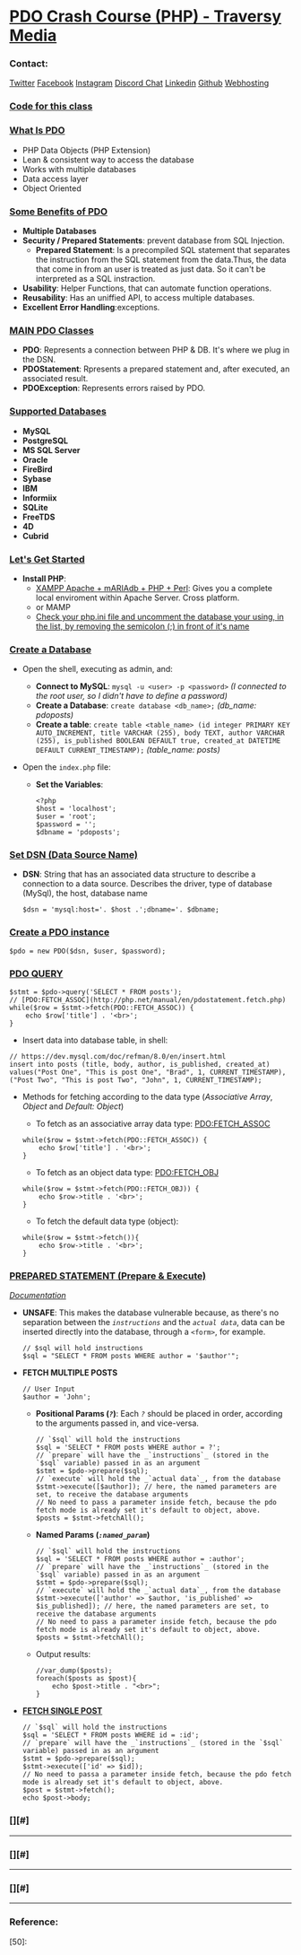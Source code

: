 # [PDO Crash Course (PHP) - Traversy Media][1]

### Contact:

[Twitter][2]
[Facebook][3]
[Instagram][4]
[Discord Chat][5]
[Linkedin][6]
[Github][7]
[Webhosting][8]

### [Code for this class][9]

### [What Is PDO][10]

* PHP Data Objects (PHP Extension)
* Lean & consistent way to access the database
* Works with multiple databases
* Data access layer
* Object Oriented

### [Some Benefits of PDO][11]

* **Multiple Databases**
* **Security / Prepared Statements**: prevent database from SQL Injection.
	* **Prepared Statement**: Is a precompiled SQL statement that separates the instruction from the SQL statement from the data.Thus, the data that come in from an user is treated as just data. So it can't be interpreted as a SQL instraction.
* **Usability**: Helper Functions, that can automate function operations.
* **Reusability**: Has an uniffied API, to access multiple databases.
* **Excellent Error Handling**:exceptions.

### [MAIN PDO Classes][12]

* **PDO**: Represents a connection between PHP & DB. It's where we plug in the DSN.
* **PDOStatement**: Rpresents a prepared statement and, after executed, an associated result.
* **PDOException**: Represents errors raised by PDO.

### [Supported Databases][13]

* **MySQL**
* **PostgreSQL**
* **MS SQL Server**
* **Oracle**
* **FireBird**
* **Sybase**
* **IBM**
* **Informiix**
* **SQLite**
* **FreeTDS**
* **4D**
* **Cubrid**

### [Let's Get Started][14]

* **Install PHP**:
	* [XAMPP Apache + mARIAdb + PHP + Perl][15]: Gives you a complete local enviroment within Apache Server. Cross platform.
	* or MAMP
	* [Check your php.ini file and uncomment the database your using, in the list, by removing the semicolon (;) in front of it's name][16]

### [Create a Database][17]

* Open the shell, executing as admin, and:
	* **Connect to MySQL**: ``mysql -u <user> -p <password>`` _(I connected to the root user, so I didn't have to define a password)_
	* **Create a Database**: ``create database <db_name>;`` _(db_name: pdoposts)_
	* **Create a table**: ``create table <table_name> (id integer PRIMARY KEY AUTO_INCREMENT, title VARCHAR (255), body TEXT, author VARCHAR (255), is_published BOOLEAN DEFAULT true, created_at DATETIME DEFAULT CURRENT_TIMESTAMP);`` _(table_name: posts)_

* Open the `index.php` file:
	* **Set the Variables**:

		```
		<?php
		$host = 'localhost';
		$user = 'root';
		$password = '';
		$dbname = 'pdoposts';
		```

### [Set DSN (Data Source Name)][18]

* **DSN**: String that has an associated data structure to describe a connection to a data source. Describes the driver, type of database (MySql), the host, database name

	``$dsn = 'mysql:host='. $host .';dbname='. $dbname;``

### [Create a PDO instance][19]

``$pdo = new PDO($dsn, $user, $password);``

### [PDO QUERY][20]

```
$stmt = $pdo->query('SELECT * FROM posts');
// [PDO:FETCH_ASSOC](http://php.net/manual/en/pdostatement.fetch.php)
while($row = $stmt->fetch(PDO::FETCH_ASSOC)) {
	echo $row['title'] . '<br>';
}
```

* Insert data into database table, in shell:
```
// https://dev.mysql.com/doc/refman/8.0/en/insert.html
insert into posts (title, body, author, is_published, created_at) values("Post One", "This is post One", "Brad", 1, CURRENT_TIMESTAMP), ("Post Two", "This is post Two", "John", 1, CURRENT_TIMESTAMP);
```

* Methods for fetching according to the data type (_Associative Array_, _Object_ and _Default: Object_)

	* To fetch as an associative array data type: [PDO:FETCH_ASSOC](http://php.net/manual/en/pdostatement.fetch.php)

	```
	while($row = $stmt->fetch(PDO::FETCH_ASSOC)) {
		echo $row['title'] . '<br>';
	}
	```

	* To fetch as an object data type: [PDO:FETCH_OBJ](http://php.net/manual/en/pdostatement.fetch.php)

	```
	while($row = $stmt->fetch(PDO::FETCH_OBJ)) {
		echo $row->title . '<br>';
	}
	```

	* To fetch the default data type (object):

	```
	while($row = $stmt->fetch()){
		echo $row->title . '<br>';
	}
	```

### [**PREPARED STATEMENT** (Prepare & Execute)](https://youtu.be/kEW6f7Pilc4?t=1189)
[_Documentation_](http://php.net/manual/en/pdo.prepare.php)

* **UNSAFE**: This makes the database vulnerable because, as there's no separation between the _`instructions`_ and the _`actual data`_, data can be inserted directly into the database, through a `<form>`, for example.

	```
	// $sql will hold instructions
	$sql = "SELECT * FROM posts WHERE author = '$author'";
	```

* **FETCH MULTIPLE POSTS**
	```
	// User Input
	$author = 'John';
	```

	* **Positional Params (_`?`_)**: Each _`?`_ should be placed in order, according to the arguments passed in, and vice-versa.

		```
		// `$sql` will hold the instructions
		$sql = 'SELECT * FROM posts WHERE author = ?';
		// `prepare` will have the _`instructions`_ (stored in the `$sql` variable) passed in as an argument
		$stmt = $pdo->prepare($sql);
		// `execute` will hold the _`actual data`_, from the database
		$stmt->execute([$author]); // here, the named parameters are set, to receive the database arguments
		// No need to pass a parameter inside fetch, because the pdo fetch mode is already set it's default to object, above.
		$posts = $stmt->fetchAll();
		```

	* **Named Params (_`:named_param`_)**

		```
		// `$sql` will hold the instructions
		$sql = 'SELECT * FROM posts WHERE author = :author';
		// `prepare` will have the _`instructions`_ (stored in the `$sql` variable) passed in as an argument
		$stmt = $pdo->prepare($sql);
		// `execute` will hold the _`actual data`_, from the database
		$stmt->execute(['author' => $author, 'is_published' => $is_published]); // here, the named parameters are set, to receive the database arguments
		// No need to pass a parameter inside fetch, because the pdo fetch mode is already set it's default to object, above.
		$posts = $stmt->fetchAll();
		```

	* Output results:

		```
		//var_dump($posts);
		foreach($posts as $post){
			echo $post->title . "<br>";
		}
		```

* [**FETCH SINGLE POST**][21]

	```
	// `$sql` will hold the instructions
	$sql = 'SELECT * FROM posts WHERE id = :id';
	// `prepare` will have the _`instructions`_ (stored in the `$sql` variable) passed in as an argument
	$stmt = $pdo->prepare($sql);
	$stmt->execute(['id' => $id]);
	// No need to passa a parameter inside fetch, because the pdo fetch mode is already set it's default to object, above.
	$post = $stmt->fetch();
	echo $post->body;
 	```

### [][#]

* ****
### [][#]

* ****
### [][#]

* ****

### Reference:

[1]:https://www.youtube.com/watch?v=kEW6f7Pilc4
[2]:https://twitter.com/traversymedia
[3]:https://www.facebook.com/traversymedia
[4]:https://www.instagram.com/traversymedia/
[5]:https://discordapp.com/invite/traversymedia
[6]:https://linkedin.com/in/bradtraversy
[7]:https://github.com/bradtraversy
[8]:https://www.inmotionhosting.com/?irgwc=1&clickid=Tyzz9Z0NjQgwWQnxsKVn30V-UkjXc3TOZQQ6yw0&affiliates=396530
[9]:https://gist.github.com/bradtraversy/147443539b7e1afafa17e6392f072720
[10]:https://youtu.be/kEW6f7Pilc4?t=81
[11]:https://youtu.be/kEW6f7Pilc4?t=156
[12]:https://youtu.be/kEW6f7Pilc4?t=293
[13]:https://youtu.be/kEW6f7Pilc4?t=326
[14]:https://youtu.be/kEW6f7Pilc4?t=339
[15]:https://youtu.be/kEW6f7Pilc4?t=345
[16]:https://youtu.be/kEW6f7Pilc4?t=412
[17]:https://youtu.be/kEW6f7Pilc4?t=483
[18]:https://youtu.be/kEW6f7Pilc4?t=705
[19]:https://youtu.be/kEW6f7Pilc4?t=785
[20]:https://youtu.be/kEW6f7Pilc4?t=817
[21]:https://youtu.be/kEW6f7Pilc4?t=1718
[22]:
[23]:
[24]:
[25]:
[26]:
[27]:
[28]:
[29]:
[30]:
[31]:
[32]:
[33]:
[34]:
[35]:
[36]:
[37]:
[38]:
[39]:
[40]:
[41]:
[42]:
[43]:
[44]:
[45]:
[46]:
[47]:
[48]:
[49]:
[50]: